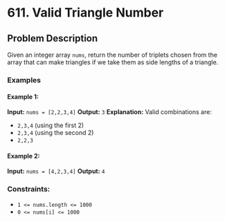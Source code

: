 # 611. Valid Triangle Number

## Problem Description

Given an integer array `nums`, return the number of triplets chosen from the array that can make triangles if we take them as side lengths of a triangle.

### Examples

#### Example 1:
**Input:** `nums = [2,2,3,4]`
**Output:** `3`
**Explanation:** Valid combinations are:
- `2,3,4` (using the first 2)
- `2,3,4` (using the second 2)
- `2,2,3`

#### Example 2:
**Input:** `nums = [4,2,3,4]`
**Output:** `4`

### Constraints:
- `1 <= nums.length <= 1000`
- `0 <= nums[i] <= 1000`
